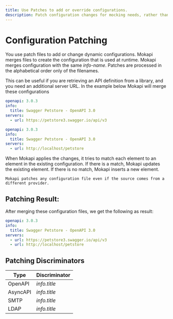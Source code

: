 ```yaml
---
title: Use Patches to add or override configurations.
description: Patch configuration changes for mocking needs, rather than changing the original contract.
---
```

# Configuration Patching

You use patch files to add or change dynamic configurations. 
Mokapi merges files to create the configuration that is used at runtime.
Mokapi merges configuration with the same *info-name*. 
Patches are processed in the alphabetical order only of the filenames.

This can be useful if you are retrieving an API definition from a library, and you need an additional
server URL.
In the example below Mokapi will merge these configurations

```yaml tab=petstore.yaml
openapi: 3.0.3
info:
  title: Swagger Petstore - OpenAPI 3.0
servers:
  - url: https://petstore3.swagger.io/api/v3
```
```yaml tab=petstore-patch.yaml
openapi: 3.0.3
info:
  title: Swagger Petstore - OpenAPI 3.0
servers:
  - url: http://localhost/petstore
```

When Mokapi applies the changes, it tries to match each element to an element
in the existing configuration. If there is a match, Mokapi updates the existing element. If there is no match, Mokapi inserts a new element.

``` box=tip
Mokapi patches any configuration file even if the source comes from a different provider.
```

## Patching Result:

After merging these configuration files, we get the following as result:

```yaml
openapi: 3.0.3
info:
  title: Swagger Petstore - OpenAPI 3.0
servers:
  - url: https://petstore3.swagger.io/api/v3
  - url: http://localhost/petstore
```

## Patching Discriminators

| Type     | Discriminator |
|----------|---------------|
| OpenAPI  | *info.title*  |
| AsyncAPI | *info.title*  |
| SMTP     | *info.title*  |
| LDAP     | *info.title*  |
